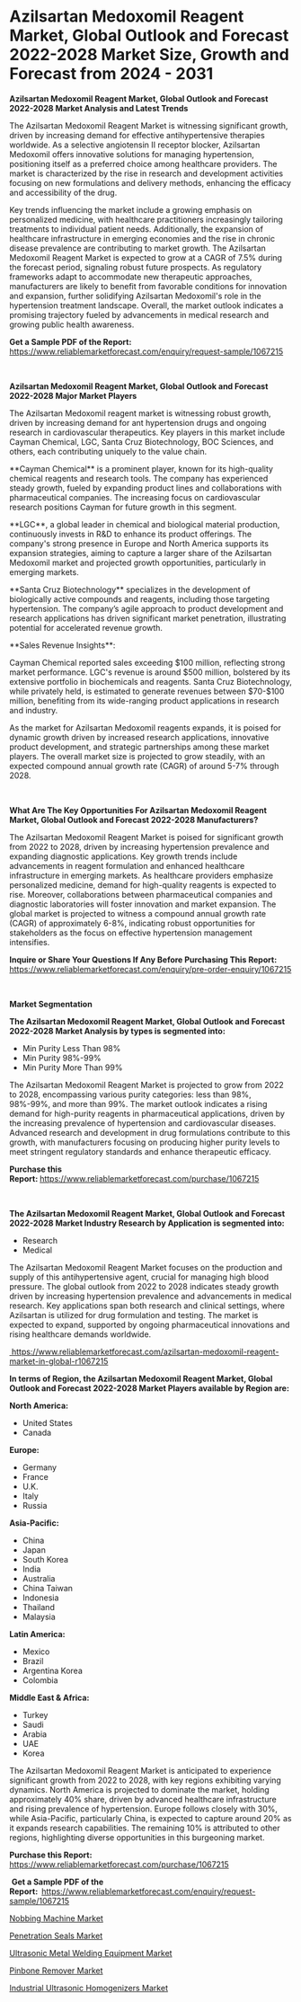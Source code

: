 <p><h1>Azilsartan Medoxomil Reagent Market, Global Outlook and Forecast 2022-2028 Market Size, Growth and Forecast from 2024 - 2031</h1></p><p><strong>Azilsartan Medoxomil Reagent Market, Global Outlook and Forecast 2022-2028 Market Analysis and Latest Trends</strong></p>
<p><p>The Azilsartan Medoxomil Reagent Market is witnessing significant growth, driven by increasing demand for effective antihypertensive therapies worldwide. As a selective angiotensin II receptor blocker, Azilsartan Medoxomil offers innovative solutions for managing hypertension, positioning itself as a preferred choice among healthcare providers. The market is characterized by the rise in research and development activities focusing on new formulations and delivery methods, enhancing the efficacy and accessibility of the drug.</p><p>Key trends influencing the market include a growing emphasis on personalized medicine, with healthcare practitioners increasingly tailoring treatments to individual patient needs. Additionally, the expansion of healthcare infrastructure in emerging economies and the rise in chronic disease prevalence are contributing to market growth. The Azilsartan Medoxomil Reagent Market is expected to grow at a CAGR of 7.5% during the forecast period, signaling robust future prospects. As regulatory frameworks adapt to accommodate new therapeutic approaches, manufacturers are likely to benefit from favorable conditions for innovation and expansion, further solidifying Azilsartan Medoxomil's role in the hypertension treatment landscape. Overall, the market outlook indicates a promising trajectory fueled by advancements in medical research and growing public health awareness.</p></p>
<p><strong>Get a Sample PDF of the Report:&nbsp;</strong> <a href="https://www.reliablemarketforecast.com/enquiry/request-sample/1067215">https://www.reliablemarketforecast.com/enquiry/request-sample/1067215</a></p>
<p>&nbsp;</p>
<p><strong>Azilsartan Medoxomil Reagent Market, Global Outlook and Forecast 2022-2028 Major Market Players</strong></p>
<p><p>The Azilsartan Medoxomil reagent market is witnessing robust growth, driven by increasing demand for ant hypertension drugs and ongoing research in cardiovascular therapeutics. Key players in this market include Cayman Chemical, LGC, Santa Cruz Biotechnology, BOC Sciences, and others, each contributing uniquely to the value chain.</p><p>**Cayman Chemical** is a prominent player, known for its high-quality chemical reagents and research tools. The company has experienced steady growth, fueled by expanding product lines and collaborations with pharmaceutical companies. The increasing focus on cardiovascular research positions Cayman for future growth in this segment.</p><p>**LGC**, a global leader in chemical and biological material production, continuously invests in R&D to enhance its product offerings. The company's strong presence in Europe and North America supports its expansion strategies, aiming to capture a larger share of the Azilsartan Medoxomil market and projected growth opportunities, particularly in emerging markets.</p><p>**Santa Cruz Biotechnology** specializes in the development of biologically active compounds and reagents, including those targeting hypertension. The company’s agile approach to product development and research applications has driven significant market penetration, illustrating potential for accelerated revenue growth.</p><p>**Sales Revenue Insights**: </p><p>Cayman Chemical reported sales exceeding $100 million, reflecting strong market performance. LGC's revenue is around $500 million, bolstered by its extensive portfolio in biochemicals and reagents. Santa Cruz Biotechnology, while privately held, is estimated to generate revenues between $70-$100 million, benefiting from its wide-ranging product applications in research and industry.</p><p>As the market for Azilsartan Medoxomil reagents expands, it is poised for dynamic growth driven by increased research applications, innovative product development, and strategic partnerships among these market players. The overall market size is projected to grow steadily, with an expected compound annual growth rate (CAGR) of around 5-7% through 2028.</p></p>
<p>&nbsp;</p>
<p><strong>What Are The Key Opportunities For Azilsartan Medoxomil Reagent Market, Global Outlook and Forecast 2022-2028 Manufacturers?</strong></p>
<p><p>The Azilsartan Medoxomil Reagent Market is poised for significant growth from 2022 to 2028, driven by increasing hypertension prevalence and expanding diagnostic applications. Key growth trends include advancements in reagent formulation and enhanced healthcare infrastructure in emerging markets. As healthcare providers emphasize personalized medicine, demand for high-quality reagents is expected to rise. Moreover, collaborations between pharmaceutical companies and diagnostic laboratories will foster innovation and market expansion. The global market is projected to witness a compound annual growth rate (CAGR) of approximately 6-8%, indicating robust opportunities for stakeholders as the focus on effective hypertension management intensifies.</p></p>
<p><strong>Inquire or Share Your Questions If Any Before Purchasing This Report:</strong> <a href="https://www.reliablemarketforecast.com/enquiry/pre-order-enquiry/1067215">https://www.reliablemarketforecast.com/enquiry/pre-order-enquiry/1067215</a></p>
<p>&nbsp;</p>
<p><strong>Market Segmentation</strong></p>
<p><strong>The Azilsartan Medoxomil Reagent Market, Global Outlook and Forecast 2022-2028 Market Analysis by types is segmented into:</strong></p>
<p><ul><li>Min Purity Less Than 98%</li><li>Min Purity 98%-99%</li><li>Min Purity More Than 99%</li></ul></p>
<p><p>The Azilsartan Medoxomil Reagent Market is projected to grow from 2022 to 2028, encompassing various purity categories: less than 98%, 98%-99%, and more than 99%. The market outlook indicates a rising demand for high-purity reagents in pharmaceutical applications, driven by the increasing prevalence of hypertension and cardiovascular diseases. Advanced research and development in drug formulations contribute to this growth, with manufacturers focusing on producing higher purity levels to meet stringent regulatory standards and enhance therapeutic efficacy.</p></p>
<p><strong>Purchase this Report:&nbsp;</strong><a href="https://www.reliablemarketforecast.com/purchase/1067215">https://www.reliablemarketforecast.com/purchase/1067215</a></p>
<p>&nbsp;</p>
<p><strong>The Azilsartan Medoxomil Reagent Market, Global Outlook and Forecast 2022-2028 Market Industry Research by Application is segmented into:</strong></p>
<p><ul><li>Research</li><li>Medical</li></ul></p>
<p><p>The Azilsartan Medoxomil Reagent Market focuses on the production and supply of this antihypertensive agent, crucial for managing high blood pressure. The global outlook from 2022 to 2028 indicates steady growth driven by increasing hypertension prevalence and advancements in medical research. Key applications span both research and clinical settings, where Azilsartan is utilized for drug formulation and testing. The market is expected to expand, supported by ongoing pharmaceutical innovations and rising healthcare demands worldwide.</p></p>
<p><a href="https://www.reliablemarketforecast.com/azilsartan-medoxomil-reagent-market-in-global-r1067215">&nbsp;https://www.reliablemarketforecast.com/azilsartan-medoxomil-reagent-market-in-global-r1067215</a></p>
<p><strong>In terms of Region, the Azilsartan Medoxomil Reagent Market, Global Outlook and Forecast 2022-2028 Market Players available by Region are:</strong></p>
<p>
    <p> <strong> North America: </strong>
        <ul>
            <li>United States</li>
            <li>Canada</li>
        </ul>
        </p> 
    <p> <strong> Europe: </strong>
        <ul>
            <li>Germany</li>
            <li>France</li>
            <li>U.K.</li>
            <li>Italy</li>
            <li>Russia</li>
        </ul>
        </p> 
    <p> <strong> Asia-Pacific: </strong>
        <ul>
            <li>China</li>
            <li>Japan</li>
            <li>South Korea</li>
            <li>India</li>
            <li>Australia</li>
            <li>China Taiwan</li>
            <li>Indonesia</li>
            <li>Thailand</li>
            <li>Malaysia</li>
        </ul>
        </p> 
    <p> <strong> Latin America: </strong>
        <ul>
            <li>Mexico</li>
            <li>Brazil</li>
            <li>Argentina Korea</li>
            <li>Colombia</li>
        </ul>
        </p> 
    <p> <strong> Middle East & Africa: </strong>
        <ul>
            <li>Turkey</li>
            <li>Saudi</li>
            <li>Arabia</li>
            <li>UAE</li>
            <li>Korea</li>
        </ul>
    </p>
    </p>
<p><p>The Azilsartan Medoxomil Reagent Market is anticipated to experience significant growth from 2022 to 2028, with key regions exhibiting varying dynamics. North America is projected to dominate the market, holding approximately 40% share, driven by advanced healthcare infrastructure and rising prevalence of hypertension. Europe follows closely with 30%, while Asia-Pacific, particularly China, is expected to capture around 20% as it expands research capabilities. The remaining 10% is attributed to other regions, highlighting diverse opportunities in this burgeoning market.</p></p>
<p><strong>Purchase this Report: </strong><a href="https://www.reliablemarketforecast.com/purchase/1067215">https://www.reliablemarketforecast.com/purchase/1067215</a></p>
<p>&nbsp;<strong>Get a Sample PDF of the Report:&nbsp;&nbsp;</strong><a href="https://www.reliablemarketforecast.com/enquiry/request-sample/1067215">https://www.reliablemarketforecast.com/enquiry/request-sample/1067215</a></p>
<p><strong></strong></p>
<p><p><a href="https://medium.com/@ryan.bell8967/the-nobbing-machine-market-decisions-are-mostly-driven-by-resource-optimization-and-5e892aada440">Nobbing Machine Market</a></p><p><a href="https://issuu.com/reportprime-2/docs/penetration-seals-market-size-2030._f1145c727d6ad0">Penetration Seals Market</a></p><p><a href="https://www.linkedin.com/pulse/global-perspectives-ultrasonic-metal-welding-equipment-market-uuuke?trackingId=h5PoSTfVTHi8I5HeUuHNpA%3D%3D">Ultrasonic Metal Welding Equipment Market</a></p><p><a href="https://medium.com/@ryan.bell8967/future-of-innovation-global-pinbone-remover-market-growth-and-opportunities-2024-2031-6f53141c7ad2">Pinbone Remover Market</a></p><p><a href="https://www.linkedin.com/pulse/how-regional-markets-adapting-industrial-ultrasonic-homogenizers-lhbke?trackingId=BjpcDAdSTe%2BRKEmrfDvfHQ%3D%3D">Industrial Ultrasonic Homogenizers Market</a></p></p>